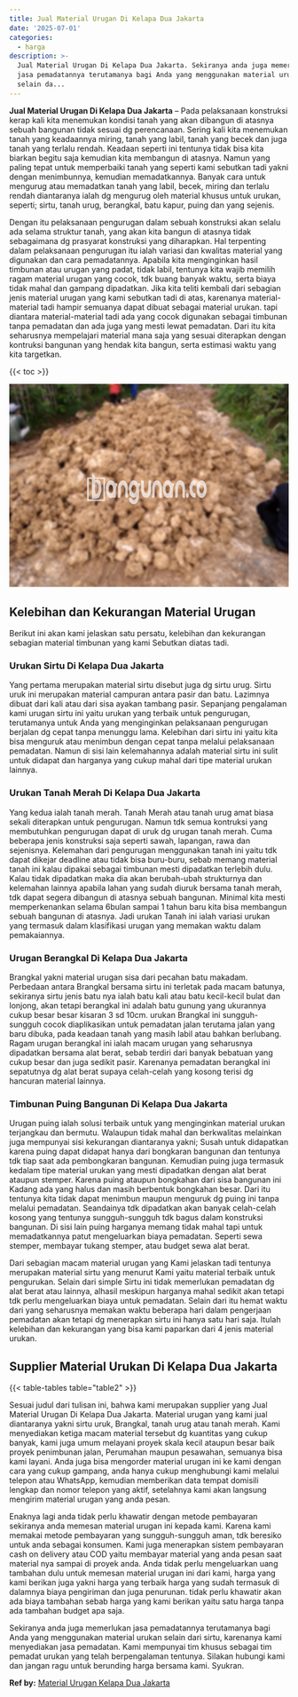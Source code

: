 ```yaml
---
title: Jual Material Urugan Di Kelapa Dua Jakarta
date: '2025-07-01'
categories:
  - harga
description: >-
  Jual Material Urugan Di Kelapa Dua Jakarta. Sekiranya anda juga memerlukan
  jasa pemadatannya terutamanya bagi Anda yang menggunakan material urukan
  selain da...
---
```


**Jual Material Urugan Di Kelapa Dua Jakarta** – Pada pelaksanaan konstruksi kerap kali kita menemukan kondisi tanah yang akan dibangun di atasnya sebuah bangunan tidak sesuai dg perencanaan. Sering kali kita menemukan tanah yang keadaannya miring, tanah yang labil, tanah yang becek dan juga tanah yang terlalu rendah. Keadaan seperti ini tentunya tidak bisa kita biarkan begitu saja kemudian kita membangun di atasnya. Namun yang paling tepat untuk memperbaiki tanah yang seperti kami sebutkan tadi yakni dengan menimbunnya, kemudian memadatkannya. Banyak cara untuk mengurug atau memadatkan tanah yang labil, becek, miring dan terlalu rendah diantaranya ialah dg mengurug oleh material khusus untuk urukan, seperti; sirtu, tanah urug, berangkal, batu kapur, puing dan yang sejenis.

Dengan itu pelaksanaan pengurugan dalam sebuah konstruksi akan selalu ada selama struktur tanah, yang akan kita bangun di atasnya tidak sebagaimana dg prasyarat konstruksi yang diharapkan. Hal terpenting dalam pelaksanaan pengurugan itu ialah variasi dan kwalitas material yang digunakan dan cara pemadatannya. Apabila kita menginginkan hasil timbunan atau urugan yang padat, tidak labil, tentunya kita wajib memilih ragam material urugan yang cocok, tdk buang banyak waktu, serta biaya tidak mahal dan gampang dipadatkan. Jika kita teliti kembali dari sebagian jenis material urugan yang kami sebutkan tadi di atas, karenanya material-material tadi hampir semuanya dapat dibuat sebagai material urukan. tapi diantara material-material tadi ada yang cocok digunakan sebagai timbunan tanpa pemadatan dan ada juga yang mesti lewat pemadatan. Dari itu kita seharusnya mempelajari material mana saja yang sesuai diterapkan dengan kontruksi bangunan yang hendak kita bangun, serta estimasi waktu yang kita targetkan.

{{< toc >}}

![Jual Material Urugan Di Kelapa Dua Jakarta](/images/jual-urugan-31.png)

## Kelebihan dan Kekurangan Material Urugan

Berikut ini akan kami jelaskan satu persatu, kelebihan dan kekurangan sebagian material timbunan yang kami Sebutkan diatas tadi.

### Urukan Sirtu Di Kelapa Dua Jakarta

Yang pertama merupakan material sirtu disebut juga dg sirtu urug. Sirtu uruk ini merupakan material campuran antara pasir dan batu. Lazimnya dibuat dari kali atau dari sisa ayakan tambang pasir. Sepanjang pengalaman kami urugan sirtu ini yaitu urukan yang terbaik untuk pengurugan, terutamanya untuk Anda yang menginginkan pelaksanaan pengurugan berjalan dg cepat tanpa menunggu lama. Kelebihan dari sirtu ini yaitu kita bisa menguruk atau menimbun dengan cepat tanpa melalui pelaksanaan pemadatan. Namun di sisi lain kelemahannya adalah material sirtu ini sulit untuk didapat dan harganya yang cukup mahal dari tipe material urukan lainnya.

### Urukan Tanah Merah Di Kelapa Dua Jakarta

Yang kedua ialah tanah merah. Tanah Merah atau tanah urug amat biasa sekali diterapkan untuk pengurugan. Namun tdk semua kontruksi yang membutuhkan pengurugan dapat di uruk dg urugan tanah merah. Cuma beberapa jenis konstruksi saja seperti sawah, lapangan, rawa dan sejenisnya. Kelemahan dari pengurugan menggunakan tanah ini yaitu tdk dapat dikejar deadline atau tidak bisa buru-buru, sebab memang material tanah ini kalau dipakai sebagai timbunan mesti dipadatkan terlebih dulu. Kalau tidak dipadatkan maka dia akan berubah-ubah strukturnya dan kelemahan lainnya apabila lahan yang sudah diuruk bersama tanah merah, tdk dapat segera dibangun di atasnya sebuah bangunan. Minimal kita mesti memperkenankan selama 6bulan sampai 1 tahun baru kita bisa membangun sebuah bangunan di atasnya. Jadi urukan Tanah ini ialah variasi urukan yang termasuk dalam klasifikasi urugan yang memakan waktu dalam pemakaiannya.

### Urugan Berangkal Di Kelapa Dua Jakarta

Brangkal yakni material urugan sisa dari pecahan batu makadam. Perbedaan antara Brangkal bersama sirtu ini terletak pada macam batunya, sekiranya sirtu jenis batu nya ialah batu kali atau batu kecil-kecil bulat dan lonjong, akan tetapi berangkal ini adalah batu gunung yang ukurannya cukup besar besar kisaran 3 sd 10cm. urukan Brangkal ini sungguh-sungguh cocok diaplikasikan untuk pemadatan jalan terutama jalan yang baru dibuka, pada keadaan tanah yang masih labil atau bahkan berlubang. Ragam urugan berangkal ini ialah macam urugan yang seharusnya dipadatkan bersama alat berat, sebab terdiri dari banyak bebatuan yang cukup besar dan juga sedikit pasir. Karenanya pemadatan berangkal ini sepatutnya dg alat berat supaya celah-celah yang kosong terisi dg hancuran material lainnya.

### Timbunan Puing Bangunan Di Kelapa Dua Jakarta

Urugan puing ialah solusi terbaik untuk yang menginginkan material urukan terjangkau dan bermutu. Walaupun tidak mahal dan berkwalitas melainkan juga mempunyai sisi kekurangan diantaranya yakni; Susah untuk didapatkan karena puing dapat didapat hanya dari bongkaran bangunan dan tentunya tdk tiap saat ada pembongkaran bangunan. Kemudian puing juga termasuk kedalam tipe material urukan yang mesti dipadatkan dengan alat berat ataupun stemper. Karena puing ataupun bongkahan dari sisa bangunan ini Kadang ada yang halus dan masih berbentuk bongkahan besar. Dari itu tentunya kita tidak dapat menimbun maupun menguruk dg puing ini tanpa melalui pemadatan. Seandainya tdk dipadatkan akan banyak celah-celah kosong yang tentunya sungguh-sungguh tdk bagus dalam konstruksi bangunan. Di sisi lain puing harganya memang tidak mahal tapi untuk memadatkannya patut mengeluarkan biaya pemadatan. Seperti sewa stemper, membayar tukang stemper, atau budget sewa alat berat.

Dari sebagian macam material urugan yang Kami jelaskan tadi tentunya merupakan material sirtu yang menurut Kami yaitu material terbaik untuk pengurukan. Selain dari simple Sirtu ini tidak memerlukan pemadatan dg alat berat atau lainnya, alhasil meskipun harganya mahal sedikit akan tetapi tdk perlu mengeluarkan biaya untuk pemadatan. Selain dari itu hemat waktu dari yang seharusnya memakan waktu beberapa hari dalam pengerjaan pemadatan akan tetapi dg menerapkan sirtu ini hanya satu hari saja. Itulah kelebihan dan kekurangan yang bisa kami paparkan dari 4 jenis material urukan.

## Supplier Material Urukan Di Kelapa Dua Jakarta

{{< table-tables table="table2" >}}

Sesuai judul dari tulisan ini, bahwa kami merupakan supplier yang Jual Material Urugan Di Kelapa Dua Jakarta. Material urugan yang kami jual diantaranya yakni sirtu uruk, Brangkal, tanah urug atau tanah merah. Kami menyediakan ketiga macam material tersebut dg kuantitas yang cukup banyak, kami juga umum melayani proyek skala kecil ataupun besar baik proyek penimbunan jalan, Perumahan maupun pesawahan, semuanya bisa kami layani. Anda juga bisa mengorder material urugan ini ke kami dengan cara yang cukup gampang, anda hanya cukup menghubungi kami melalui telepon atau WhatsApp, kemudian memberikan data tempat domisili lengkap dan nomor telepon yang aktif, setelahnya kami akan langsung mengirim material urugan yang anda pesan.

Enaknya lagi anda tidak perlu khawatir dengan metode pembayaran sekiranya anda memesan material urugan ini kepada kami. Karena kami memakai metode pembayaran yang sungguh-sungguh aman, tdk beresiko untuk anda sebagai konsumen. Kami juga menerapkan sistem pembayaran cash on delivery atau COD yaitu membayar material yang anda pesan saat material nya sampai di proyek anda. Anda tidak perlu mengeluarkan uang tambahan dulu untuk memesan material urugan ini dari kami, harga yang kami berikan juga yakni harga yang terbaik harga yang sudah termasuk di dalamnya biaya pengiriman dan juga penurunan. tidak perlu khawatir akan ada biaya tambahan sebab harga yang kami berikan yaitu satu harga tanpa ada tambahan budget apa saja.

Sekiranya anda juga memerlukan jasa pemadatannya terutamanya bagi Anda yang menggunakan material urukan selain dari sirtu, karenanya kami menyediakan jasa pemadatan. Kami mempunyai tim khusus sebagai tim pemadat urukan yang telah berpengalaman tentunya. Silakan hubungi kami dan jangan ragu untuk berunding harga bersama kami. Syukran.

**Ref by:** [Material Urugan Kelapa Dua Jakarta](https://id.wikipedia.org/wiki/Material)
